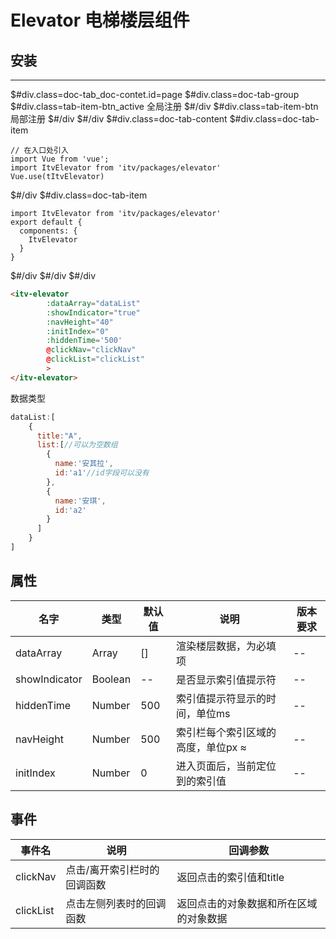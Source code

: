 # Elevator 电梯楼层组件

## 安装

----
$#div.class=doc-tab_doc-contet.id=page
    $#div.class=doc-tab-group
        $#div.class=tab-item-btn_active 全局注册 $#/div
        $#div.class=tab-item-btn 局部注册 $#/div
    $#/div
    $#div.class=doc-tab-content
$#div.class=doc-tab-item
```
// 在入口处引入
import Vue from 'vue';
import ItvElevator from 'itv/packages/elevator'
Vue.use(tItvElevator)

```
$#/div
$#div.class=doc-tab-item
```
import ItvElevator from 'itv/packages/elevator'
export default {
  components: {
    ItvElevator
  }
}

```
$#/div
$#/div
$#/div

```html
<itv-elevator
        :dataArray="dataList"  
        :showIndicator="true"
        :navHeight="40"
        :initIndex="0"
        :hiddenTime='500'
        @clickNav="clickNav"
        @clickList="clickList"
        >    
</itv-elevator>
```
数据类型
```js
dataList:[
    {
      title:"A",
      list:[//可以为空数组
        {
          name:'安其拉',
          id:'a1'//id字段可以没有
        },
        {
          name:'安琪',
          id:'a2'
        }
      ]
    }    
]
```

## 属性

|名字|类型|默认值|说明|版本要求|
|----- | ----- | ----- | ----- |---|
| dataArray | Array  | [] |渲染楼层数据，为必填项 | --|
| showIndicator | Boolean | -- | 是否显示索引值提示符	| --|
| hiddenTime | Number| 500 | 索引值提示符显示的时间，单位ms   | --|
| navHeight  | Number| 500| 索引栏每个索引区域的高度，单位px ≈ | --|
| initIndex | Number | 0 | 进入页面后，当前定位到的索引值  | --|

## 事件
|事件名|说明|回调参数|
|--|--|--|
|clickNav|点击/离开索引栏时的回调函数|返回点击的索引值和title|
|clickList|点击左侧列表时的回调函数|返回点击的对象数据和所在区域的对象数据|
